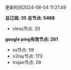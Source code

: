 更新时间2024-08-04 11:21:49

**总订阅: 35**
**总节点: 5488**
- vless节点: 20

**google ping有效节点: 261**
- ss节点: 59
- v2ray节点: 173
- trojan节点: 29
